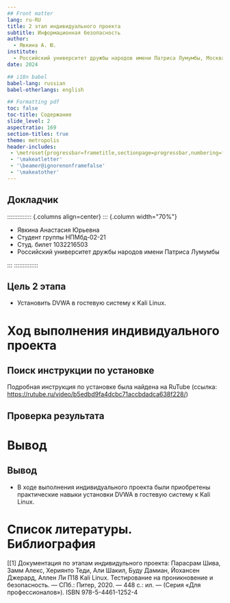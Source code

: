 ```yaml
---
## Front matter
lang: ru-RU
title: 2 этап индивидуального проекта
subtitle: Информационная безопасность
author:
  - Явкина А. Ю.
institute:
  - Российский университет дружбы народов имени Патриса Лумумбы, Москва, Россия
date: 2024

## i18n babel
babel-lang: russian
babel-otherlangs: english

## Formatting pdf
toc: false
toc-title: Содержание
slide_level: 2
aspectratio: 169
section-titles: true
theme: metropolis
header-includes:
 - \metroset{progressbar=frametitle,sectionpage=progressbar,numbering=fraction}
 - '\makeatletter'
 - '\beamer@ignorenonframefalse'
 - '\makeatother'
---
```


## Докладчик

:::::::::::::: {.columns align=center}
::: {.column width="70%"}

  * Явкина Анастасия Юрьевна
  * Студент группы НПМбд-02-21
  * Студ. билет 1032216503
  * Российский университет дружбы народов имени Патриса Лумумбы


:::
::::::::::::::


## Цель 2 этапа

- Установить DVWA в гостевую систему к Kali Linux.

# Ход выполнения индивидуального проекта

## Поиск инструкции по установке

Подробная инструкция по установке была найдена на RuTube (ссылка: https://rutube.ru/video/b5edbd9fa4dcbc71accbdadca638f228/)

## Проверка результата

# Вывод

## Вывод

- В ходе выполнения индивидуального проекта были приобретены практические навыки установки DVWA
  в гостевую систему к Kali Linux.

# Список литературы. Библиография

[[1] Документация по этапам индивидульного проекта:  Парасрам Шива, Замм Алекс, Хериянто Теди, Али Шакил, Буду Дамиан,
Йохансен Джерард, Аллен Ли П18 Kali Linux. Тестирование на проникновение и безопасность. — СПб.: Питер, 2020. — 448 с.:
ил. — (Серия «Для профессионалов»). ISBN 978-5-4461-1252-4
